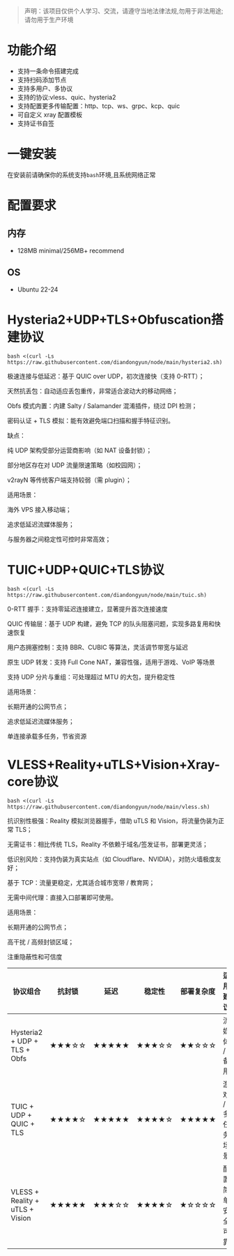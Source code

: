 
> 声明：该项目仅供个人学习、交流，请遵守当地法律法规,勿用于非法用途;请勿用于生产环境  


# 功能介绍

- 支持一条命令搭建完成
- 支持扫码添加节点
- 支持多用户、多协议
- 支持的协议:vless、quic、hysteria2
- 支持配置更多传输配置：http、tcp、ws、grpc、kcp、quic
- 可自定义 xray 配置模板
- 支持证书自签

# 一键安装
在安装前请确保你的系统支持`bash`环境,且系统网络正常  


# 配置要求  
## 内存  
- 128MB minimal/256MB+ recommend  
## OS  
- Ubuntu 22-24



# Hysteria2+UDP+TLS+Obfuscation搭建协议
```
bash <(curl -Ls https://raw.githubusercontent.com/diandongyun/node/main/hysteria2.sh)
```  

极速连接与低延迟：基于 QUIC over UDP，初次连接快（支持 0-RTT）；

天然抗丢包：自动适应丢包重传，非常适合波动大的移动网络；

Obfs 模式内置：内建 Salty / Salamander 混淆插件，绕过 DPI 检测；

密码认证 + TLS 模拟：能有效避免端口扫描和握手特征识别。

缺点：

纯 UDP 架构受部分运营商影响（如 NAT 设备封锁）；

部分地区存在对 UDP 流量限速策略（如校园网）；

v2rayN 等传统客户端支持较弱（需 plugin）；

适用场景：

海外 VPS 接入移动端；

追求低延迟流媒体服务；

与服务器之间稳定性可控时非常高效；



 # TUIC+UDP+QUIC+TLS协议
```
bash <(curl -Ls https://raw.githubusercontent.com/diandongyun/node/main/tuic.sh)
```  

0-RTT 握手：支持零延迟连接建立，显著提升首次连接速度

QUIC 传输层：基于 UDP 构建，避免 TCP 的队头阻塞问题，实现多路复用和快速恢复

用户态拥塞控制：支持 BBR、CUBIC 等算法，灵活调节带宽与延迟

原生 UDP 转发：支持 Full Cone NAT，兼容性强，适用于游戏、VoIP 等场景

支持 UDP 分片与重组：可处理超过 MTU 的大包，提升稳定性

适用场景：

长期开通的公网节点；

追求低延迟流媒体服务；

单连接承载多任务，节省资源



 # VLESS+Reality+uTLS+Vision+Xray-core协议
```
bash <(curl -Ls https://raw.githubusercontent.com/diandongyun/node/main/vless.sh)
```  

抗识别性极强：Reality 模拟浏览器握手，借助 uTLS 和 Vision，将流量伪装为正常 TLS；

无需证书：相比传统 TLS，Reality 不依赖于域名/签发证书，部署更灵活；

低识别风险：支持伪装为真实站点（如 Cloudflare、NVIDIA），对防火墙极度友好；

基于 TCP：流量更稳定，尤其适合城市宽带 / 教育网；

无需中间代理：直接入口部署即可使用。

适用场景：

长期开通的公网节点；

高干扰 / 高频封锁区域；

注重隐蔽性和可信度





| 协议组合                            | 抗封锁   | 延迟    | 稳定性   | 部署复杂度 | 适用建议       |
| ------------------------------- | ----- | ----- | ----- | ----- | ---------- |
| Hysteria2 + UDP + TLS + Obfs    | ★★★☆☆ | ★★★★★ | ★★★☆☆ | ★★☆☆☆ | 流媒体 / 备用   |
| TUIC + UDP + QUIC + TLS         | ★★★★☆ | ★★★★★ | ★★★★☆ | ★★★★★ | 游戏 / 多任务场景 |
| VLESS + Reality + uTLS + Vision | ★★★★★ | ★★★☆☆ | ★★★★☆ | ★☆☆☆☆ | 配置简单安全可靠       |


